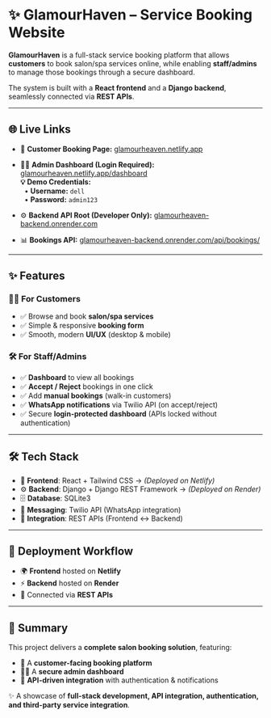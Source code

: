 # ✨ GlamourHaven – Service Booking Website  

**GlamourHaven** is a full-stack service booking platform that allows **customers** to book salon/spa services online, while enabling **staff/admins** to manage those bookings through a secure dashboard.  

The system is built with a **React frontend** and a **Django backend**, seamlessly connected via **REST APIs**.  

---

## 🌐 Live Links

- 🌸 **Customer Booking Page:** [glamourheaven.netlify.app](https://glamourheaven.netlify.app)

- 👩‍💼 **Admin Dashboard (Login Required):** [glamourheaven.netlify.app/dashboard](https://glamourheaven.netlify.app/dashboard)  
  **💡 Demo Credentials:**  
  &nbsp;&nbsp;• **Username:** `dell`  
  &nbsp;&nbsp;• **Password:** `admin123`

- ⚙️ **Backend API Root (Developer Only):** [glamourheaven-backend.onrender.com](https://glamourheaven-backend.onrender.com)

- 📊 **Bookings API:** [glamourheaven-backend.onrender.com/api/bookings/](https://glamourheaven-backend.onrender.com/api/bookings/)


---

## ✨ Features  

### 👩‍💻 For Customers  
- ✅ Browse and book **salon/spa services**  
- ✅ Simple & responsive **booking form**  
- ✅ Smooth, modern **UI/UX** (desktop & mobile)  

### 🛠️ For Staff/Admins  
- ✅ **Dashboard** to view all bookings  
- ✅ **Accept / Reject** bookings in one click  
- ✅ Add **manual bookings** (walk-in customers)  
- ✅ **WhatsApp notifications** via Twilio API (on accept/reject)  
- ✅ Secure **login-protected dashboard** (APIs locked without authentication)  

---

## 🛠️ Tech Stack  
- 🎨 **Frontend**: React + Tailwind CSS → *(Deployed on Netlify)*  
- ⚙️ **Backend**: Django + Django REST Framework → *(Deployed on Render)*  
- 🗄️ **Database**: SQLite3  
- 💬 **Messaging**: Twilio API (WhatsApp integration)  
- 🔗 **Integration**: REST APIs (Frontend ↔ Backend)  

---

## 🚀 Deployment Workflow  
- 🌍 **Frontend** hosted on **Netlify**  
- ⚡ **Backend** hosted on **Render**  
- 🔗 Connected via **REST APIs**  

---

## 📌 Summary  
This project delivers a **complete salon booking solution**, featuring:  
- 🌸 A **customer-facing booking platform**  
- 👩‍💼 A **secure admin dashboard**  
- 🔗 **API-driven integration** with authentication & notifications  

✨ A showcase of **full-stack development, API integration, authentication, and third-party service integration**.  

